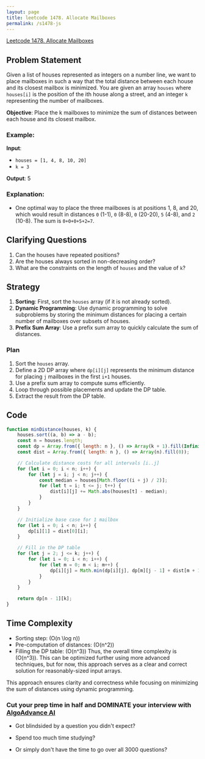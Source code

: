 ```yaml
---
layout: page
title: leetcode 1478. Allocate Mailboxes
permalink: /s1478-js
---
```

[Leetcode 1478. Allocate Mailboxes](https://algoadvance.github.io/algoadvance/l1478)
## Problem Statement
Given a list of houses represented as integers on a number line, we want to place mailboxes in such a way that the total distance between each house and its closest mailbox is minimized. You are given an array `houses` where `houses[i]` is the position of the ith house along a street, and an integer `k` representing the number of mailboxes.

**Objective**: Place the k mailboxes to minimize the sum of distances between each house and its closest mailbox.

### Example:
**Input**:
- `houses = [1, 4, 8, 10, 20]`
- `k = 3`

**Output**: 5

### Explanation:
- One optimal way to place the three mailboxes is at positions 1, 8, and 20, which would result in distances `0` (1-1), `0` (8-8), `0` (20-20), `5` (4-8), and `2` (10-8). The sum is `0+0+0+5+2=7`.

## Clarifying Questions
1. Can the houses have repeated positions?
2. Are the houses always sorted in non-decreasing order?
3. What are the constraints on the length of `houses` and the value of `k`?

## Strategy
1. **Sorting**: First, sort the `houses` array (if it is not already sorted).
2. **Dynamic Programming**: Use dynamic programming to solve subproblems by storing the minimum distances for placing a certain number of mailboxes over subsets of houses.
3. **Prefix Sum Array**: Use a prefix sum array to quickly calculate the sum of distances.

### Plan
1. Sort the `houses` array.
2. Define a 2D DP array where `dp[i][j]` represents the minimum distance for placing `j` mailboxes in the first `i+1` houses.
3. Use a prefix sum array to compute sums efficiently.
4. Loop through possible placements and update the DP table.
5. Extract the result from the DP table.

## Code

```javascript
function minDistance(houses, k) {
    houses.sort((a, b) => a - b);
    const n = houses.length;
    const dp = Array.from({ length: n }, () => Array(k + 1).fill(Infinity));
    const dist = Array.from({ length: n }, () => Array(n).fill(0));

    // Calculate distance costs for all intervals [i..j]
    for (let i = 0; i < n; i++) {
        for (let j = i; j < n; j++) {
            const median = houses[Math.floor((i + j) / 2)];
            for (let t = i; t <= j; t++) {
                dist[i][j] += Math.abs(houses[t] - median);
            }
        }
    }

    // Initialize base case for 1 mailbox
    for (let i = 0; i < n; i++) {
        dp[i][1] = dist[0][i];
    }

    // Fill in the DP table
    for (let j = 2; j <= k; j++) {
        for (let i = 0; i < n; i++) {
            for (let m = 0; m < i; m++) {
                dp[i][j] = Math.min(dp[i][j], dp[m][j - 1] + dist[m + 1][i]);
            }
        }
    }

    return dp[n - 1][k];
}
```

## Time Complexity
- Sorting step: \(O(n \log n)\)
- Pre-computation of distances: \(O(n^2)\)
- Filling the DP table: \(O(n^3)\)
Thus, the overall time complexity is \(O(n^3)\). This can be optimized further using more advanced techniques, but for now, this approach serves as a clear and correct solution for reasonably-sized input arrays.

This approach ensures clarity and correctness while focusing on minimizing the sum of distances using dynamic programming.


### Cut your prep time in half and DOMINATE your interview with [AlgoAdvance AI](https://algoAdvance.com)

- Got blindsided by a question you didn't expect?

- Spend too much time studying?

- Or simply don't have the time to go over all 3000 questions?

